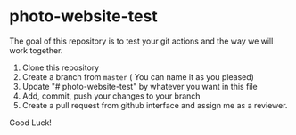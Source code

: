 # photo-website-test

The goal of this repository is to test your git actions and the way we will work together.

1. Clone this repository
2. Create a branch from `master` ( You can name it as you pleased)
3. Update "# photo-website-test" by whatever you want in this file
4. Add, commit, push your changes to your branch
5. Create a pull request from github interface and assign me as a reviewer.

Good Luck!
